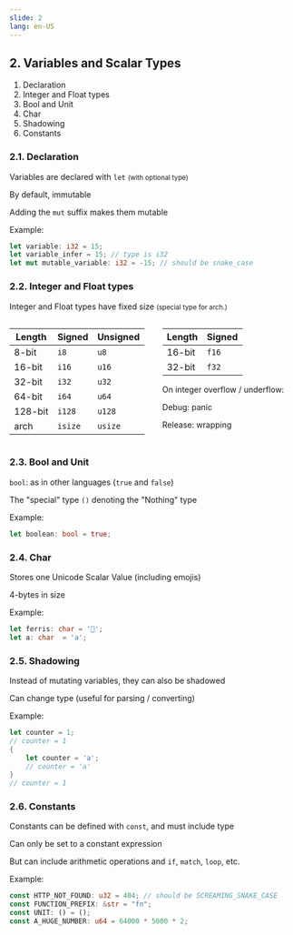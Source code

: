 ```yaml
---
slide: 2
lang: en-US
---
```


<section>

## 2. Variables and Scalar Types

<ol>
<li class="fragment fade-in-then-semi-out">Declaration</li>
<li class="fragment fade-in-then-semi-out">Integer and Float types</li>
<li class="fragment fade-in-then-semi-out">Bool and Unit</li>
<li class="fragment fade-in-then-semi-out">Char</li>
<li class="fragment fade-in-then-semi-out">Shadowing</li>
<li class="fragment fade-in-then-semi-out">Constants</li>
</ol>

</section>

<section>

### 2.1. Declaration

<div class="fragment fade-in-then-semi-out">

Variables are declared with `let` <small>(with optional type)</small>

</div>

<div class="fragment fade-in-then-semi-out">

By default, immutable

</div>

<div class="fragment fade-in-then-semi-out">

Adding the `mut` suffix makes them mutable

</div>

<div class="fragment fade-in-then-semi-out">

Example:

```rust
let variable: i32 = 15;
let variable_infer = 15; // type is i32
let mut mutable_variable: i32 = -15; // should be snake_case
```

</div>

</section>

<section>

### 2.2. Integer and Float types

<div class="fragment fade-in-then-semi-out">

Integer and Float types have fixed size <small>(special type for arch.)</small>

</div>

<div style="display: flex; gap: 2rem;">

<div class="fragment fade-in-then-semi-out">

| Length  | Signed  | Unsigned |
| ------- | ------- | -------- |
| 8-bit   | `i8`    | `u8`     |
| 16-bit  | `i16`   | `u16`    |
| 32-bit  | `i32`   | `u32`    |
| 64-bit  | `i64`   | `u64`    |
| 128-bit | `i128`  | `u128`   |
| arch    | `isize` | `usize`  |

</div>

<div class="fragment fade-in-then-semi-out">

| Length | Signed |
| ------ | ------ |
| 16-bit | `f16`  |
| 32-bit | `f32`  |

On integer overflow / underflow:

Debug: panic

Release: wrapping

</div>

</div>

</section>

<section>

### 2.3. Bool and Unit

<div class="fragment fade-in-then-semi-out">

`bool`: as in other languages (`true` and `false`)

</div>

<div class="fragment fade-in-then-semi-out">

The "special" type `()` denoting the "Nothing" type

</div>

<div class="fragment fade-in-then-semi-out">

Example:

```rust
let boolean: bool = true;
```

</div>

</section>

<section>

### 2.4. Char

<div class="fragment fade-in-then-semi-out">

Stores one Unicode Scalar Value (including emojis)

</div>

<div class="fragment fade-in-then-semi-out">

4-bytes in size

</div>

<div class="fragment fade-in-then-semi-out">

Example:

```rust
let ferris: char = '🦀';
let a: char  = 'a';
```

</div>

</section>

<section>

### 2.5. Shadowing

<div class="fragment fade-in-then-semi-out">

Instead of mutating variables, they can also be shadowed

</div>

<div class="fragment fade-in-then-semi-out">

Can change type (useful for parsing / converting)

</div>

<div class="fragment fade-in-then-semi-out">

Example:

```rust
let counter = 1;
// counter = 1
{
    let counter = 'a';
    // counter = 'a'
}
// counter = 1
```

</div>

</section>

<section>

### 2.6. Constants

<div class="fragment fade-in-then-semi-out">

Constants can be defined with `const`, and must include type

</div>

<div class="fragment fade-in-then-semi-out">

Can only be set to a constant expression

</div>

<div class="fragment fade-in-then-semi-out">

But can include arithmetic operations and `if`, `match`, `loop`, etc.

</div>

<div class="fragment fade-in-then-semi-out">

Example:

```rust
const HTTP_NOT_FOUND: u32 = 404; // should be SCREAMING_SNAKE_CASE
const FUNCTION_PREFIX: &str = "fn";
const UNIT: () = ();
const A_HUGE_NUMBER: u64 = 64000 * 5000 * 2;
```

</div>

</section>
